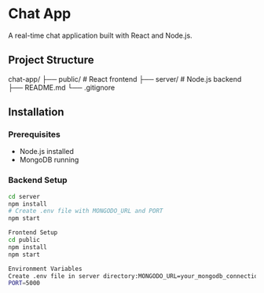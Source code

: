 # Chat App

A real-time chat application built with React and Node.js.

## Project Structure
chat-app/
├── public/          # React frontend
├── server/          # Node.js backend
├── README.md
└── .gitignore

## Installation

### Prerequisites
- Node.js installed
- MongoDB running

### Backend Setup
```bash
cd server
npm install
# Create .env file with MONGODO_URL and PORT
npm start

Frontend Setup
cd public
npm install  
npm start

Environment Variables
Create .env file in server directory:MONGODO_URL=your_mongodb_connection_string
PORT=5000
